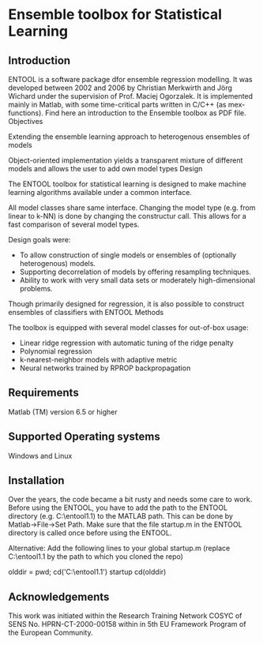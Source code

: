 # Ensemble toolbox for Statistical Learning

## Introduction

ENTOOL is a software package dfor ensemble regression modelling. It was developed between 2002 and 2006 by Christian Merkwirth and Jörg Wichard under the supervision of Prof. Maciej Ogorzalek. It is implemented mainly in Matlab, with some time-critical parts written in C/C++ (as mex-functions). Find here an introduction to the Ensemble toolbox as PDF file.
Objectives

Extending the ensemble learning approach to heterogenous ensembles of models

Object-oriented implementation yields a transparent mixture of different models and allows the user to add own model types
Design

The ENTOOL toolbox for statistical learning is designed to make machine learning algorithms available under a common interface.

All model classes share same interface. Changing the model type (e.g. from linear to k-NN) is done by changing the constructur call. This allows for a fast comparison of several model types.

Design goals were:
* To allow construction of single models or ensembles of (optionally heterogenous) models.
* Supporting decorrelation of models by offering resampling techniques.
* Ability to work with very small data sets or moderately high-dimensional problems.

Though primarily designed for regression, it is also possible to construct ensembles of classifiers with ENTOOL
Methods

The toolbox is equipped with several model classes for out-of-box usage:

  *  Linear ridge regression with automatic tuning of the ridge penalty
  *  Polynomial regression
  *  k-nearest-neighbor models with adaptive metric
  *  Neural networks trained by RPROP backpropagation

## Requirements

Matlab (TM) version 6.5 or higher

## Supported Operating systems

Windows and Linux

## Installation

Over the years, the code became a bit rusty and needs some care to work. Before using the ENTOOL, you have to add the path to the ENTOOL directory (e.g. C:\entool1.1) to the MATLAB path. This can be done by Matlab->File->Set Path. Make sure that the file startup.m in the ENTOOL directory is called once before using the ENTOOL.

Alternative: Add the following lines to your global startup.m (replace C:\entool1.1 by the path to which you cloned the repo)

olddir = pwd;
cd('C:\entool1.1')
startup
cd(olddir)

## Acknowledgements

This work was initiated within the Research Training Network COSYC of SENS No. HPRN-CT-2000-00158 within in 5th EU Framework Program of the European Community.
